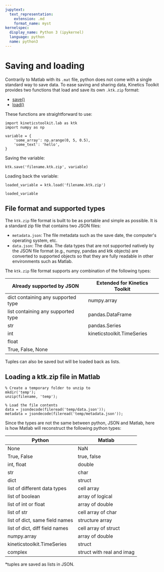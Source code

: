 ```yaml
---
jupytext:
  text_representation:
    extension: .md
    format_name: myst
kernelspec:
  display_name: Python 3 (ipykernel)
  language: python
  name: python3
---
```


# Saving and loading

Contrarily to Matlab with its `.mat` file, python does not come with a single standard way to save data. To ease saving and sharing data, Kinetics Toolkit provides two functions that load and save its own `.ktk.zip` format:

- [save()](../api/kineticstoolkit.save.rst)
- [load()](../api/kineticstoolkit.load.rst)

These functions are straightforward to use:

```{code-cell}
import kineticstoolkit.lab as ktk
import numpy as np

variable = {
    'some_array': np.arange(0, 5, 0.5),
    'some_text': 'hello',
}
```

Saving the variable:

```{code-cell}
ktk.save('filename.ktk.zip', variable)
```

Loading back the variable:

```{code-cell}
loaded_variable = ktk.load('filename.ktk.zip')

loaded_variable
```

## File format and supported types

The `ktk.zip` file format is built to be as portable and simple as possible. It is a standard zip file that contains two JSON files:

- `metadata.json`: The file metadata such as the save date, the computer's operating system, etc.
- `data.json`: The data. The data types that are not supported natively by the JSON file format (e.g., numpy, pandas and ktk objects) are converted to supported objects so that they are fully readable in other environments such as Matlab.

The `ktk.zip` file format supports any combination of the following types:

| Already supported by JSON          | Extended for Kinetics Toolkit |
| ---------------------------------- | ----------------------------- |
| dict containing any supported type | numpy.array                   |
| list containing any supported type | pandas.DataFrame              |
| str                                | pandas.Series                 |
| int                                | kineticstoolkit.TimeSeries    |
| float                              |                               |
| True, False, None                  |                               |

Tuples can also be saved but will be loaded back as lists.

## Loading a ktk.zip file in Matlab

    % Create a temporary folder to unzip to
    mkdir('temp');
    unzip(filename, 'temp');

    % Load the file contents
    data = jsondecode(fileread('temp/data.json'));
    metadata = jsondecode(fileread('temp/metadata.json'));

Since the types are not the same between python, JSON and Matlab, here is how Matlab will reconstruct the following python types:

| Python                         | Matlab                    |
| ------------------------------ | ------------------------- |
| None                           | NaN                       |
| True, False                    | true, false               |
| int, float                     | double                    |
| str                            | char                      |
| dict                           | struct                    |
| list of different data types   | cell array                |
| list of boolean                | array of logical          |
| list of int or float           | array of double           |
| list of str                    | cell array of char        |
| list of dict, same field names | structure array           |
| list of dict, diff field names | cell array of struct      |
| numpy.array                    | array of double           |
| kineticstoolkit.TimeSeries     | struct                    |
| complex                        | struct with real and imag |

*tuples are saved as lists in JSON.